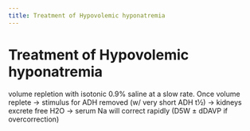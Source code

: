 ```yaml
---
title: Treatment of Hypovolemic hyponatremia
---
```

# Treatment of Hypovolemic hyponatremia

volume repletion with isotonic 0.9% saline at a slow rate. Once volume replete → stimulus for ADH removed (w/ very short ADH t½) → kidneys excrete free H2O → serum Na will correct rapidly (D5W ± dDAVP if overcorrection)
